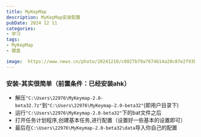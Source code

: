 ```yaml
---
title: MyKepMap
description: MyKepMap安装配置
pubDate: 2024 12 11
categories:
- 学习
tags:
- MyKepMap
- 键盘

image:  https://www.news.cn/photo/20241210/c0827b79a7674b14a20c87e2f93b02ad/5b1cfce4098c4d0d84d3bbd77efecc59.jpg
---
```


### 安装-其实很简单（前置条件：已经安装ahk）

- 解压`"C:\Users\22976\MyKeymap-2.0-beta32.7z"`到`"C:\Users\22976\MyKeymap-2.0-beta32"`(即用户目录下)
- 运行`"C:\Users\22976\MyKeymap-2.0-beta32"`下的bat文件之后
- 打开任务计划程序,创建基本任务,进行配置（设置好一些基本的设置即可）
- 最后在`C:\Users\22976\MyKeymap-2.0-beta32\data`导入你自己的配置
